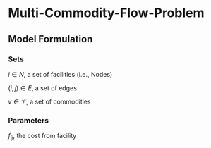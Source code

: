 # Multi-Commodity-Flow-Problem

## Model Formulation
### Sets
$i \in N$, a set of facilities (i.e., Nodes)

$(i, j) \in E$, a set of edges

$v \in \mathcal{V}$, a set of commodities

### Parameters
$f_{ij}$, the cost from facility
